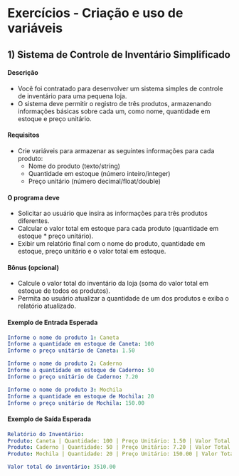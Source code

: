 # Exercícios - Criação e uso de variáveis

## 1) **Sistema de Controle de Inventário Simplificado**

#### Descrição

- Você foi contratado para desenvolver um sistema simples de controle de inventário para uma pequena loja. 
- O sistema deve permitir o registro de três produtos, armazenando informações básicas sobre cada um, como nome, quantidade em estoque e preço unitário.

#### Requisitos

- Crie variáveis para armazenar as seguintes informações para cada produto:
    - Nome do produto (texto/string)
    - Quantidade em estoque (número inteiro/integer)
    - Preço unitário (número decimal/float/double)

#### O programa deve

- Solicitar ao usuário que insira as informações para três produtos diferentes.
- Calcular o valor total em estoque para cada produto (quantidade em estoque * preço unitário).
- Exibir um relatório final com o nome do produto, quantidade em estoque, preço unitário e o valor total em estoque.

#### Bônus (opcional)

- Calcule o valor total do inventário da loja (soma do valor total em estoque de todos os produtos).
- Permita ao usuário atualizar a quantidade de um dos produtos e exiba o relatório atualizado.

#### Exemplo de Entrada Esperada

~~~yaml
Informe o nome do produto 1: Caneta
Informe a quantidade em estoque de Caneta: 100
Informe o preço unitário de Caneta: 1.50

Informe o nome do produto 2: Caderno
Informe a quantidade em estoque de Caderno: 50
Informe o preço unitário de Caderno: 7.20

Informe o nome do produto 3: Mochila
Informe a quantidade em estoque de Mochila: 20
Informe o preço unitário de Mochila: 150.00
~~~

#### Exemplo de Saída Esperada  

~~~yaml
Relatório do Inventário:
Produto: Caneta | Quantidade: 100 | Preço Unitário: 1.50 | Valor Total: 150.00
Produto: Caderno | Quantidade: 50 | Preço Unitário: 7.20 | Valor Total: 360.00
Produto: Mochila | Quantidade: 20 | Preço Unitário: 150.00 | Valor Total: 3000.00

Valor total do inventário: 3510.00
~~~

